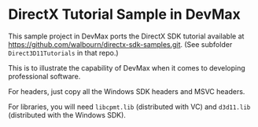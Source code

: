 DirectX Tutorial Sample in DevMax
=================================

This sample project in DevMax ports the DirectX SDK tutorial available at https://github.com/walbourn/directx-sdk-samples.git. (See subfolder `Direct3D11Tutorials` in that repo.)

This is to illustrate the capability of DevMax when it comes to developing professional software.

For headers, just copy all the Windows SDK headers and MSVC headers.

For libraries, you will need `libcpmt.lib` (distributed with VC) and `d3d11.lib` (distributed with the Windows SDK).